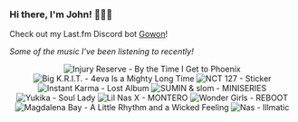 ### Hi there, I'm John! 🏄🏻‍♂️

Check out my Last.fm Discord bot [Gowon](http://gowon.ca)!

_Some of the music I've been listening to recently!_


<!-- lastfm -->
<p align="center"><img src="https://lastfm.freetls.fastly.net/i/u/64s/0f605ea6f6dc065b79d53924d8971272.jpg" title="Injury Reserve - By the Time I Get to Phoenix"> <img src="https://lastfm.freetls.fastly.net/i/u/64s/ceb2982a2dfc2b308a79ab0347d022ec.jpg" title="Big K.R.I.T. - 4eva Is a Mighty Long Time"> <img src="https://lastfm.freetls.fastly.net/i/u/64s/dbbb1f61b073a2d1cb41c8113a4c3797.png" title="NCT 127 - Sticker"> <img src="https://lastfm.freetls.fastly.net/i/u/64s/8698c1819587f40444c0048930fbe9ce.jpg" title="Instant Karma - Lost Album"> <img src="https://lastfm.freetls.fastly.net/i/u/64s/ed3eebeeddf9ac03edf25ece52bbdd6d.png" title="SUMIN & slom - MINISERIES"> <img src="https://lastfm.freetls.fastly.net/i/u/64s/db3e07298f5b3fc02dadc428cdbe815a.png" title="Yukika - Soul Lady"> <img src="https://lastfm.freetls.fastly.net/i/u/64s/ee83cf60fac36924e4c769515774ef8c.jpg" title="Lil Nas X - MONTERO"> <img src="https://lastfm.freetls.fastly.net/i/u/64s/2a4987226f30b7edac005e50f25a5b0a.png" title="Wonder Girls - REBOOT"> <img src="https://lastfm.freetls.fastly.net/i/u/64s/9322717e6a4cd9fa1fc0ddaf6cc69b58.jpg" title="Magdalena Bay - A Little Rhythm and a Wicked Feeling"> <img src="https://lastfm.freetls.fastly.net/i/u/64s/8dce63c224a643b78b39caeb27aadf8b.png" title="Nas - Illmatic"> </p>
